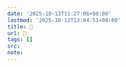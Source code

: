 ```yaml
---
date: '2025-10-13T11:27:06+08:00'
lastmod: '2025-10-13T13:04:51+08:00'
title: 󰕤
url: 󰕤
tags: []
src:
note:
---
```

